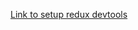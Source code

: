 [Link to setup redux devtools](https://gist.github.com/Gopikrishna19/3f68929d4b4625b9b9deccb87f71af1c)
